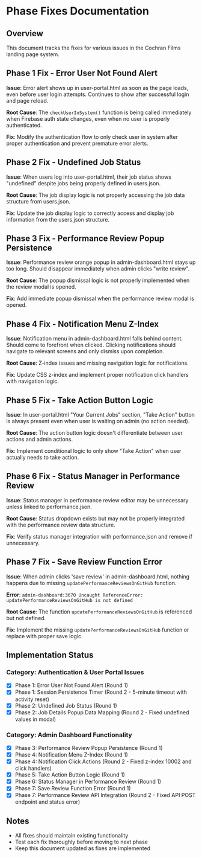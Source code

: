 # Phase Fixes Documentation

## Overview
This document tracks the fixes for various issues in the Cochran Films landing page system.

## Phase 1 Fix - Error User Not Found Alert
**Issue**: Error alert shows up in user-portal.html as soon as the page loads, even before user login attempts. Continues to show after successful login and page reload.

**Root Cause**: The `checkUserInSystem()` function is being called immediately when Firebase auth state changes, even when no user is properly authenticated.

**Fix**: Modify the authentication flow to only check user in system after proper authentication and prevent premature error alerts.

## Phase 2 Fix - Undefined Job Status
**Issue**: When users log into user-portal.html, their job status shows "undefined" despite jobs being properly defined in users.json.

**Root Cause**: The job display logic is not properly accessing the job data structure from users.json.

**Fix**: Update the job display logic to correctly access and display job information from the users.json structure.

## Phase 3 Fix - Performance Review Popup Persistence
**Issue**: Performance review orange popup in admin-dashboard.html stays up too long. Should disappear immediately when admin clicks "write review".

**Root Cause**: The popup dismissal logic is not properly implemented when the review modal is opened.

**Fix**: Add immediate popup dismissal when the performance review modal is opened.

## Phase 4 Fix - Notification Menu Z-Index
**Issue**: Notification menu in admin-dashboard.html falls behind content. Should come to forefront when clicked. Clicking notifications should navigate to relevant screens and only dismiss upon completion.

**Root Cause**: Z-index issues and missing navigation logic for notifications.

**Fix**: Update CSS z-index and implement proper notification click handlers with navigation logic.

## Phase 5 Fix - Take Action Button Logic
**Issue**: In user-portal.html "Your Current Jobs" section, "Take Action" button is always present even when user is waiting on admin (no action needed).

**Root Cause**: The action button logic doesn't differentiate between user actions and admin actions.

**Fix**: Implement conditional logic to only show "Take Action" when user actually needs to take action.

## Phase 6 Fix - Status Manager in Performance Review
**Issue**: Status manager in performance review editor may be unnecessary unless linked to performance.json.

**Root Cause**: Status dropdown exists but may not be properly integrated with the performance review data structure.

**Fix**: Verify status manager integration with performance.json and remove if unnecessary.

## Phase 7 Fix - Save Review Function Error
**Issue**: When admin clicks 'save review' in admin-dashboard.html, nothing happens due to missing `updatePerformanceReviewsOnGitHub` function.

**Error**: `admin-dashboard:3670 Uncaught ReferenceError: updatePerformanceReviewsOnGitHub is not defined`

**Root Cause**: The function `updatePerformanceReviewsOnGitHub` is referenced but not defined.

**Fix**: Implement the missing `updatePerformanceReviewsOnGitHub` function or replace with proper save logic.

## Implementation Status

### Category: Authentication & User Portal Issues
- [x] Phase 1: Error User Not Found Alert (Round 1)
- [x] Phase 1: Session Persistence Timer (Round 2 - 5-minute timeout with activity reset)
- [x] Phase 2: Undefined Job Status (Round 1)
- [x] Phase 2: Job Details Popup Data Mapping (Round 2 - Fixed undefined values in modal)

### Category: Admin Dashboard Functionality
- [x] Phase 3: Performance Review Popup Persistence (Round 1)
- [x] Phase 4: Notification Menu Z-Index (Round 1)
- [x] Phase 4: Notification Click Actions (Round 2 - Fixed z-index 10002 and click handlers)
- [x] Phase 5: Take Action Button Logic (Round 1)
- [x] Phase 6: Status Manager in Performance Review (Round 1)
- [x] Phase 7: Save Review Function Error (Round 1)
- [x] Phase 7: Performance Review API Integration (Round 2 - Fixed API POST endpoint and status error)

## Notes
- All fixes should maintain existing functionality
- Test each fix thoroughly before moving to next phase
- Keep this document updated as fixes are implemented 